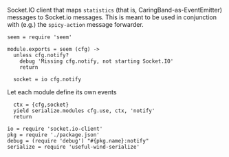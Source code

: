Socket.IO client that maps `statistics` (that is, CaringBand-as-EventEmitter) messages to Socket.io messages.
This is meant to be used in conjunction with (e.g.) the `spicy-action` message forwarder.

    seem = require 'seem'

    module.exports = seem (cfg) ->
      unless cfg.notify?
        debug 'Missing cfg.notify, not starting Socket.IO'
        return

      socket = io cfg.notify

Let each module define its own events

      ctx = {cfg,socket}
      yield serialize.modules cfg.use, ctx, 'notify'
      return

    io = require 'socket.io-client'
    pkg = require './package.json'
    debug = (require 'debug') "#{pkg.name}:notify"
    serialize = require 'useful-wind-serialize'
